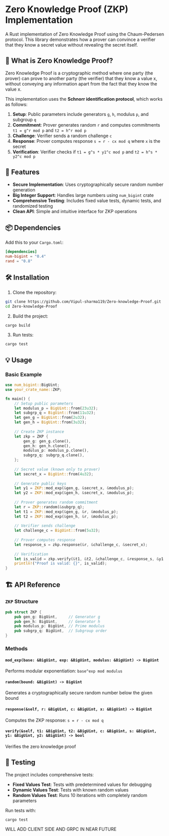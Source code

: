 # Zero Knowledge Proof (ZKP) Implementation

A Rust implementation of Zero Knowledge Proof using the Chaum-Pedersen protocol. This library demonstrates how a prover can convince a verifier that they know a secret value without revealing the secret itself.

## 🔐 What is Zero Knowledge Proof?

Zero Knowledge Proof is a cryptographic method where one party (the prover) can prove to another party (the verifier) that they know a value x, without conveying any information apart from the fact that they know the value x.

This implementation uses the **Schnorr identification protocol**, which works as follows:

1. **Setup**: Public parameters include generators `g`, `h`, modulus `p`, and subgroup `q`
2. **Commitment**: Prover generates random `r` and computes commitments `t1 = g^r mod p` and `t2 = h^r mod p`
3. **Challenge**: Verifier sends a random challenge `c`
4. **Response**: Prover computes response `s = r - cx mod q` where `x` is the secret
5. **Verification**: Verifier checks if `t1 = g^s * y1^c mod p` and `t2 = h^s * y2^c mod p`

## 🚀 Features

- **Secure Implementation**: Uses cryptographically secure random number generation
- **Big Integer Support**: Handles large numbers using `num_bigint` crate
- **Comprehensive Testing**: Includes fixed value tests, dynamic tests, and randomized testing
- **Clean API**: Simple and intuitive interface for ZKP operations

## 📦 Dependencies

Add this to your `Cargo.toml`:

```toml
[dependencies]
num-bigint = "0.4"
rand = "0.8"
```

## 🛠️ Installation

1. Clone the repository:
```bash
git clone https://github.com/Vipul-sharma119/Zero-knowledge-Proof.git
cd Zero-knowledge-Proof
```

2. Build the project:
```bash
cargo build
```

3. Run tests:
```bash
cargo test
```

## 💡 Usage

### Basic Example

```rust
use num_bigint::BigUint;
use your_crate_name::ZKP;

fn main() {
    // Setup public parameters
    let modulus_p = BigUint::from(23u32);
    let subgrp_q = BigUint::from(11u32);
    let gen_g = BigUint::from(2u32);
    let gen_h = BigUint::from(3u32);
    
    // Create ZKP instance
    let zkp = ZKP {
        gen_g: gen_g.clone(),
        gen_h: gen_h.clone(),
        modulus_p: modulus_p.clone(),
        subgrp_q: subgrp_q.clone(),
    };
    
    // Secret value (known only to prover)
    let secret_x = BigUint::from(4u32);
    
    // Generate public keys
    let y1 = ZKP::mod_exp(&gen_g, &secret_x, &modulus_p);
    let y2 = ZKP::mod_exp(&gen_h, &secret_x, &modulus_p);
    
    // Prover generates random commitment
    let r = ZKP::random(&subgrp_q);
    let t1 = ZKP::mod_exp(&gen_g, &r, &modulus_p);
    let t2 = ZKP::mod_exp(&gen_h, &r, &modulus_p);
    
    // Verifier sends challenge
    let challenge_c = BigUint::from(5u32);
    
    // Prover computes response
    let response_s = zkp.response(&r, &challenge_c, &secret_x);
    
    // Verification
    let is_valid = zkp.verify(&t1, &t2, &challenge_c, &response_s, &y1, &y2);
    println!("Proof is valid: {}", is_valid);
}
```

## 🏗️ API Reference

### `ZKP` Structure

```rust
pub struct ZKP {
    pub gen_g: BigUint,     // Generator g
    pub gen_h: BigUint,     // Generator h  
    pub modulus_p: BigUint, // Prime modulus
    pub subgrp_q: BigUint,  // Subgroup order
}
```

### Methods

#### `mod_exp(base: &BigUint, exp: &BigUint, modulus: &BigUint) -> BigUint`
Performs modular exponentiation: `base^exp mod modulus`

#### `random(bound: &BigUint) -> BigUint`
Generates a cryptographically secure random number below the given bound

#### `response(&self, r: &BigUint, c: &BigUint, x: &BigUint) -> BigUint`
Computes the ZKP response: `s = r - cx mod q`

#### `verify(&self, t1: &BigUint, t2: &BigUint, c: &BigUint, s: &BigUint, y1: &BigUint, y2: &BigUint) -> bool`
Verifies the zero knowledge proof

## 🧪 Testing

The project includes comprehensive tests:

- **Fixed Values Test**: Tests with predetermined values for debugging
- **Dynamic Values Test**: Tests with known random values
- **Random Values Test**: Runs 10 iterations with completely random parameters

Run tests with:
```bash
cargo test
```


WILL ADD CLIENT SIDE AND GRPC IN NEAR FUTURE
